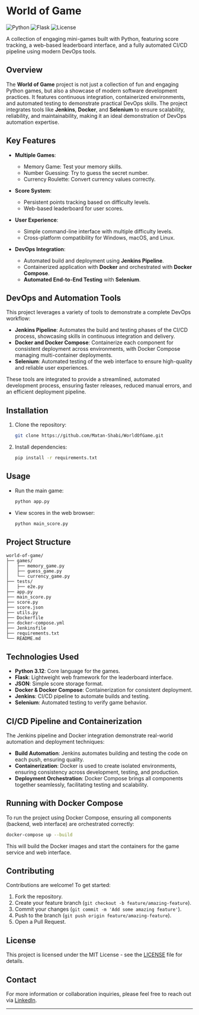 # World of Game

![Python](https://img.shields.io/badge/python-3.9+-blue.svg) ![Flask](https://img.shields.io/badge/flask-2.0+-green.svg) ![License](https://img.shields.io/badge/license-MIT-blue.svg)

A collection of engaging mini-games built with Python, featuring score tracking, a web-based leaderboard interface, and a fully automated CI/CD pipeline using modern DevOps tools.

## Overview

The **World of Game** project is not just a collection of fun and engaging Python games, but also a showcase of modern software development practices. It features continuous integration, containerized environments, and automated testing to demonstrate practical DevOps skills. The project integrates tools like **Jenkins**, **Docker**, and **Selenium** to ensure scalability, reliability, and maintainability, making it an ideal demonstration of DevOps automation expertise.

## Key Features

- **Multiple Games**:
  - Memory Game: Test your memory skills.
  - Number Guessing: Try to guess the secret number.
  - Currency Roulette: Convert currency values correctly.

- **Score System**:
  - Persistent points tracking based on difficulty levels.
  - Web-based leaderboard for user scores.

- **User Experience**:
  - Simple command-line interface with multiple difficulty levels.
  - Cross-platform compatibility for Windows, macOS, and Linux.

- **DevOps Integration**:
  - Automated build and deployment using **Jenkins Pipeline**.
  - Containerized application with **Docker** and orchestrated with **Docker Compose**.
  - **Automated End-to-End Testing** with **Selenium**.

## DevOps and Automation Tools

This project leverages a variety of tools to demonstrate a complete DevOps workflow:

- **Jenkins Pipeline**: Automates the build and testing phases of the CI/CD process, showcasing skills in continuous integration and delivery.
- **Docker and Docker Compose**: Containerize each component for consistent deployment across environments, with Docker Compose managing multi-container deployments.
- **Selenium**: Automated testing of the web interface to ensure high-quality and reliable user experiences.

These tools are integrated to provide a streamlined, automated development process, ensuring faster releases, reduced manual errors, and an efficient deployment pipeline.

## Installation

1. Clone the repository:

   ```bash
   git clone https://github.com/Matan-Shabi/WorldOfGame.git
   ```

2. Install dependencies:

   ```bash
   pip install -r requirements.txt
   ```

## Usage

- Run the main game:
  
  ```bash
  python app.py
  ```

- View scores in the web browser:
  
  ```bash
  python main_score.py
  ```

## Project Structure

```
world-of-game/
├── games/
│   ├── memory_game.py
│   ├── guess_game.py
│   └── currency_game.py
├── tests/
│   ├── e2e.py
├── app.py
├── main_score.py
├── score.py
├── score.json
├── utils.py
├── Dockerfile
├── docker-compose.yml
├── Jenkinsfile
├── requirements.txt
└── README.md
```

## Technologies Used

- **Python 3.12**: Core language for the games.
- **Flask**: Lightweight web framework for the leaderboard interface.
- **JSON**: Simple score storage format.
- **Docker & Docker Compose**: Containerization for consistent deployment.
- **Jenkins**: CI/CD pipeline to automate builds and testing.
- **Selenium**: Automated testing to verify game behavior.

## CI/CD Pipeline and Containerization

The Jenkins pipeline and Docker integration demonstrate real-world automation and deployment techniques:

- **Build Automation**: Jenkins automates building and testing the code on each push, ensuring quality.
- **Containerization**: Docker is used to create isolated environments, ensuring consistency across development, testing, and production.
- **Deployment Orchestration**: Docker Compose brings all components together seamlessly, facilitating testing and scalability.

## Running with Docker Compose

To run the project using Docker Compose, ensuring all components (backend, web interface) are orchestrated correctly:

```bash
docker-compose up --build
```

This will build the Docker images and start the containers for the game service and web interface.

## Contributing

Contributions are welcome! To get started:

1. Fork the repository.
2. Create your feature branch (`git checkout -b feature/amazing-feature`).
3. Commit your changes (`git commit -m 'Add some amazing feature'`).
4. Push to the branch (`git push origin feature/amazing-feature`).
5. Open a Pull Request.

## License

This project is licensed under the MIT License - see the [LICENSE](LICENSE) file for details.

## Contact

For more information or collaboration inquiries, please feel free to reach out via [LinkedIn](https://www.linkedin.com/in/matan-shabi/).

---

